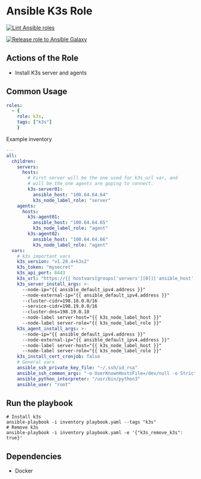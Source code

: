 # Ansible K3s Role

[![Lint Ansible roles](https://github.com/francomile/ansible-role-k3s/actions/workflows/ansible_lint.yml/badge.svg)](https://github.com/francomile/ansible-role-k3s/actions/workflows/ansible_lint.yml)

[![Release role to Ansible Galaxy](https://github.com/francomile/ansible-role-k3s/actions/workflows/push_to_galaxy.yml/badge.svg)](https://github.com/francomile/ansible-role-k3s/actions/workflows/push_to_galaxy.yml)

## Actions of the Role

* Install K3s server and agents

## Common Usage

```yaml
roles:
  - {
    role: k3s,
    tags: ["k3s"]
    }
```

Example inventory

```yaml
---
all:
  children:
    servers:
      hosts:
        # First server will be the one used for k3s_url var, and
        # will be the one agents are goping to connect.
        k3s-server01:
          ansible_host: "100.64.64.64"
          k3s_node_label_role: "server"
    agents:
      hosts:
        k3s-agent01:
          ansible_host: "100.64.64.65"
          k3s_node_label_role: "agent"
        k3s-agent02:
          ansible_host: "100.64.64.66"
          k3s_node_label_role: "agent"
  vars:
    # k3s important vars
    k3s_version: "v1.28.4+k3s2"
    k3s_token: "mysecret"
    k3s_api_port: 6443
    k3s_url: "https://{{ hostvars[groups['servers'][0]]['ansible_host'] }}:{{ k3s_api_port }}"
    k3s_server_install_args: >-
      --node-ip="{{ ansible_default_ipv4.address }}"
      --node-external-ip="{{ ansible_default_ipv4.address }}"
      --cluster-cidr=198.18.0.0/16
      --service-cidr=198.19.0.0/16
      --cluster-dns=198.19.0.10
      --node-label server-host="{{ k3s_node_label_host }}"
      --node-label server-role="{{ k3s_node_label_role }}"
    k3s_agent_install_args: >-
      --node-ip="{{ ansible_default_ipv4.address }}"
      --node-external-ip="{{ ansible_default_ipv4.address }}"
      --node-label server-host="{{ k3s_node_label_host }}"
      --node-label server-role="{{ k3s_node_label_role }}"
    k3s_install_cert_cronjob: false
    # General vars
    ansible_ssh_private_key_file: "~/.ssh/id_rsa"
    ansible_ssh_common_args: "-o UserKnownHostsFile=/dev/null -o StrictHostKeyChecking=no"
    ansible_python_interpreter: "/usr/bin/python3"
    ansible_user: "root"
```

## Run the playbook

```shell
# Install k3s
ansible-playbook -i inventory playbook.yaml --tags "k3s"
# Remove k3s
ansible-playbook -i inventory playbook.yaml -e '{"k3s_remove_k3s": true}'
```

## Dependencies

* Docker
